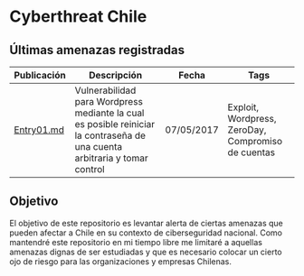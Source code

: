 # Cyberthreat Chile
## Últimas amenazas registradas
Publicación | Descripción | Fecha | Tags
------- | ----------- | ---------- | ---------
[Entry01.md](https://github.com/mdiazcl/cyberthreat/blob/master/entry01.md) | Vulnerabilidad para Wordpress mediante la cual es posible reiniciar la contraseña de una cuenta arbitraria y tomar control | 07/05/2017 | Exploit,  Wordpress, ZeroDay, Compromiso de cuentas

## Objetivo
El objetivo de este repositorio es levantar alerta de ciertas amenazas que pueden afectar a Chile en su contexto de ciberseguridad nacional. Como mantendré este repositorio en mi tiempo libre me limitaré a aquellas amenazas dignas de ser estudiadas y que es necesario colocar un cierto ojo de riesgo para las organizaciones y empresas Chilenas.
